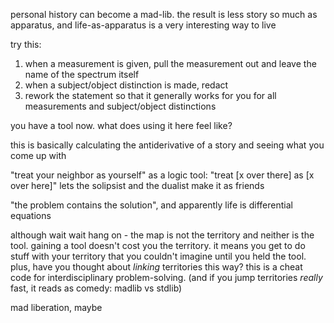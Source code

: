 personal history can become a mad-lib. the result is less story so much as apparatus, and life-as-apparatus is a very interesting way to live

try this:

1. when a measurement is given, pull the measurement out and leave the name of the spectrum itself
2. when a subject/object distinction is made, redact
3. rework the statement so that it generally works for you for all measurements and subject/object distinctions

you have a tool now. what does using it here feel like?

this is basically calculating the antiderivative of a story and seeing what you come up with

"treat your neighbor as yourself" as a logic tool: "treat [x over there] as [x over here]" lets the solipsist and the dualist make it as friends

"the problem contains the solution", and apparently life is differential equations

although wait wait hang on - the map is not the territory and neither is the tool. gaining a tool doesn't cost you the territory. it means you get to do stuff with your territory that you couldn't imagine until you held the tool. plus, have you thought about *linking* territories this way? this is a cheat code for interdisciplinary problem-solving. (and if you jump territories *really* fast, it reads as comedy: madlib vs stdlib)

mad liberation, maybe
